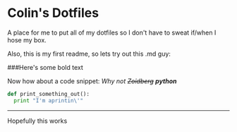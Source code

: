 Colin's Dotfiles
================

A place for me to put all of my dotfiles so I don't have to sweat if/when I hose my box.

Also, this is my first readme, so lets try out this .md guy:

###Here's some bold text

Now how about a code snippet: *Why not ~~Zoidberg~~ __python__*

```python
def print_something_out():
  print "I'm aprintin\'"
```

---

Hopefully this works


